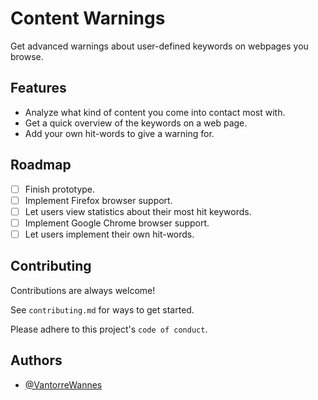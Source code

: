 
# Content Warnings

Get advanced warnings about user-defined keywords on webpages you browse.

## Features

- Analyze what kind of content you come into contact most with.
- Get a quick overview of the keywords on a web page.
- Add your own hit-words to give a warning for.

## Roadmap

- [ ] Finish prototype.
- [ ] Implement Firefox browser support.
- [ ] Let users view statistics about their most hit keywords.
- [ ] Implement Google Chrome browser support.
- [ ] Let users implement their own hit-words.

## Contributing

Contributions are always welcome!

See `contributing.md` for ways to get started.

Please adhere to this project's `code of conduct`.

## Authors

- [@VantorreWannes](https://github.com/VantorreWannes)
